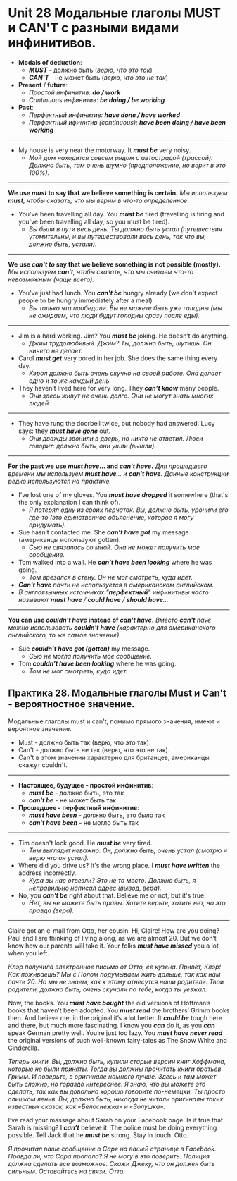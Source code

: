 # Unit 28 Модальные глаголы MUST и CAN'T с разными видами инфинитивов.

- __Modals of deduction__:
    - __*MUST*__ - должно быть (*верю, что это так*)
    - __*CAN'T*__ - не может быть (*верю, что это не так*)
- __Present__ / __future__:
    - *Простой инфинитив: __do / work__*
    - *Continuous инфинитив: __be doing / be working__*
- __Past__:
    - *Перфектный инфинитив: __have done / have worked__*
    - *Перфектный ифинитив (continuous): __have been doing / have been working__*

---
- My house is very near the motorway. It __*must be*__ very noisy.
    - *Мой дом находится совсем рядом с автострадой (трассой). Должно быть, там очень шумно (предположение, но верит в это 100%).*

---
__We use *must* to say that we believe something is certain.__ *Мы используем __must__, чтобы сказать, что мы верим в что-то определенное.*
- You’ve been travelling all day. You __*must be*__ tired (travelling is tiring and you've been travelling all day, so you must be tired).
    - *Вы были в пути весь день. Ты должно быть устал (путешествия утомительны, и вы путешествовали весь день, так что вы, должно быть, устали).*

---
__We use *can't to* say that we believe something is not possible (mostly).__ *Мы используем __can't__, чтобы сказать, что мы считаем что-то невозможным (чаще всего).*
- You've just had lunch. You __*can't be*__ hungry already (we don't expect people to be hungry immediately after a meal).
    - *Вы только что пообедали. Вы не можете быть уже голодны (мы не ожидаем, что люди будут голодны сразу после еды).*

---
- Jim is a hard working. Jim? You __*must be*__ joking. He doesn’t do anything.
    - *Джим трудолюбивый. Джим? Ты, должно быть, шутишь. Он ничего не делает.*
- Carol __*must get*__ very bored in her job. She does the same thing every day.
    - *Кэрол должно быть очень скучно на своей работе. Она делает одно и то же каждый день.*
- They haven’t lived here for very long. They __*can’t know*__ many people.
    - *Они здесь живут не очень долго. Они не могут знать многих людей.*

---
- They have rung the doorbell twice, but nobody had answered. Lucy says: they __*must have gone*__ out.
    - *Они дважды звонили в дверь, но никто не ответил. Люси говорит: должно быть, они ушли (вышли).*

---
__For the past we use *must have*... and *can't have*.__ *Для прошедшего времени мы используем __must have__... и __can't have__. Данные конструкции редко используются на практике.*
- I’ve lost one of my gloves. You __*must have dropped*__ it somewhere (that's the only explanation I can think of).
    - *Я потерял одну из своих перчаток. Вы, должно быть, уронили его где-то (это единственное объяснение, которое я могу придумать).*
- Sue hasn’t contacted me. She __*can’t have got*__ my message (американцы используют gotten).
    - *Сью не связалась со мной. Она не может получить мое сообщение.*
- Tom walked into a wall. He __*can’t have been looking*__ where he was going.
    - *Том врезался в стену. Он не мог смотреть, куда идет.*
- *__Can't have__ почти не используется в американском английском.*
- *В англоязычных источниках "__перфектный__" инфинитивы часто называют __must have__ / __could have__ / __should have__...*

---
__You can use *couldn't have* instead of *can't have*.__ *Вместо __can't__ have можно использовать __couldn't have__ (характерно для американского английского, то же самое значение).*
- Sue __*couldn’t have got (gotten)*__ my message.
    - *Сью не могла получить мое сообщение.*
- Tom __*couldn’t have been looking*__ where he was going.
    - *Том не мог смотреть, куда идет.*

## Практика 28. Модальные глаголы Must и Can't - вероятностное значение.

Модальные глаголы must и can't, помимо прямого значения, имеют и вероятное значение.
- Must - должно быть так (верю, что это так).
- Can't - должно быть не так (верю, что это не так).
- Can't в этом значении характерно для британцев, американцы скажут couldn't.

---
- __Настоящее, будущее - простой инфинитив__:
    - __*must be*__ - должно быть, это так
    - __*can't be*__ - не может быть так
- __Прошедшее - перфектный инфинитив__:
    - __*must have been*__ - должно быть, это было так
    - __*can't have been*__ - не могло быть так

---
- Tim doesn't look good. He __*must be*__ very tired.
    - *Тим выглядит неважно. Он, должно быть, очень устал (смотрю и верю что он устал).*
- Where did you drive us? It's the wrong place. I __*must have written*__ the address incorrectly.
    - *Куда вы нас отвезли? Это не то место. Должно быть, я неправильно написал адрес (вывод, вера).*
- No, you __*can't be*__ right about that. Believe me or not, but it's true.
    - *Нет, вы не можете быть правы. Хотите верьте, хотите нет, но это правда (вера).*

---
Claire got an e-mail from Otto, her cousin. Hi, Claire! How are you doing? Paul and I are thinking of living along, as we are almost 20. But we don’t know how our parents will take it. Your folks __*must have missed*__ you a lot when you left.

*Клэр получила электронное письмо от Отто, ее кузена. Привет, Клэр! Как поживаешь? Мы с Полом подумываем жить дальше, так как нам почти 20. Но мы не знаем, как к этому отнесутся наши родители. Твои родители, должно быть, очень скучали по тебе, когда ты уезжал.*

Now, the books. You __*must have bought*__ the old versions of Hoffman’s books that haven’t been adopted. You __*must read*__ the brothers’ Grimm books then. And believe me, in the original it’s a lot better. It __*could be*__ tough here and there, but much more fascinating. I know you __*can*__ do it, as you __*can*__ speak German pretty well. You’re just too lazy. You __*must have never read*__ the original versions of such well-known fairy-tales as The Snow White and Cinderella.

*Теперь книги. Вы, должно быть, купили старые версии книг Хоффмана, которые не были приняты. Тогда вы должны прочитать книги братьев Гримм. И поверьте, в оригинале намного лучше. Здесь и там может быть сложно, но гораздо интереснее. Я знаю, что вы можете это сделать, так как вы довольно хорошо говорите по-немецки. Ты просто слишком ленив. Вы, должно быть, никогда не читали оригиналы таких известных сказок, как «Белоснежка» и «Золушка».*

I’ve read your massage about Sarah on your Facebook page. Is it true that Sarah is missing? I __*can’t*__ believe it. The police must be doing everything possible. Tell Jack that he __*must be*__ strong. Stay in touch. Otto.

*Я прочитал ваше сообщение о Саре на вашей странице в Facebook. Правда ли, что Сара пропала? Я не могу в это поверить. Полиция должна сделать все возможное. Скажи Джеку, что он должен быть сильным. Оставайтесь на связи. Отто.*

